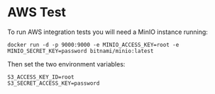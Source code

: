 # AWS Test

To run AWS integration tests you will need a MinIO instance running:
```
docker run -d -p 9000:9000 -e MINIO_ACCESS_KEY=root -e MINIO_SECRET_KEY=password bitnami/minio:latest
```

Then set the two environment variables:
```
S3_ACCESS_KEY_ID=root
S3_SECRET_ACCESS_KEY=password
```
